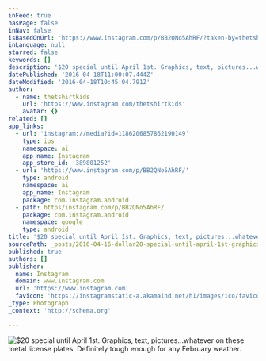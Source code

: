 ```yaml
---
inFeed: true
hasPage: false
inNav: false
isBasedOnUrl: 'https://www.instagram.com/p/BB2QNo5AhRF/?taken-by=thetshirtkids'
inLanguage: null
starred: false
keywords: []
description: '$20 special until April 1st. Graphics, text, pictures...whatever on these metal license plates. Definitely tough enough for any February weather. '
datePublished: '2016-04-18T11:00:07.444Z'
dateModified: '2016-04-18T10:45:04.791Z'
author:
  - name: thetshirtkids
    url: 'https://www.instagram.com/thetshirtkids'
    avatar: {}
related: []
app_links:
  - url: 'instagram://media?id=1186206857862190149'
    type: ios
    namespace: ai
    app_name: Instagram
    app_store_id: '389801252'
  - url: 'https://www.instagram.com/p/BB2QNo5AhRF/'
    type: android
    namespace: ai
    app_name: Instagram
    package: com.instagram.android
  - path: https/instagram.com/p/BB2QNo5AhRF/
    package: com.instagram.android
    namespace: google
    type: android
title: '$20 special until April 1st. Graphics, text, pictures...whatever on these metal license plates. Definitely tough enough for any February weather.'
sourcePath: _posts/2016-04-16-dollar20-special-until-april-1st-graphics-text-pictureswhat.md
published: true
authors: []
publisher:
  name: Instagram
  domain: www.instagram.com
  url: 'https://www.instagram.com'
  favicon: 'https://instagramstatic-a.akamaihd.net/h1/images/ico/favicon.ico/7cdab0872b15.ico'
_type: Photograph
_context: 'http://schema.org'

---
```

![$20 special until April 1st. Graphics, text, pictures...whatever on these metal license plates. Definitely tough enough for any February weather. ](https://s3-us-west-2.amazonaws.com/the-grid-img/p/49525da6b10a92d921b63367cabf6a0cf0c51be4.jpg)